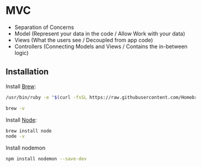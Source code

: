 # MVC
* Separation of Concerns
* Model (Represent your data in the code / Allow Work with your data)
* Views (What the users see / Decoupled from app code)
* Controllers (Connecting Models and Views / Contains the in-between logic)

## Installation

Install [Brew](https://brew.sh/): 
```bash
/usr/bin/ruby -e "$(curl -fsSL https://raw.githubusercontent.com/Homebrew/install/master/install)"

brew -v
```
Install [Node](https://nodejs.org/en/):
```bash
brew install node
node -v
```
Install nodemon
```bash
npm install nodemon --save-dev
```
